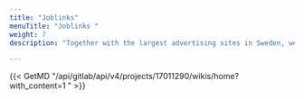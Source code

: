 ```yaml
---
title: "Joblinks"
menuTitle: "Joblinks "
weight: 7
description: "Together with the largest advertising sites in Sweden, we are running a pilot project to gather all jobs in one place."

---
```


{{< GetMD "/api/gitlab/api/v4/projects/17011290/wikis/home?with_content=1 " >}}


